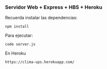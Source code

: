 ### Servidor Web + Express + HBS + Heroku

Recuerda instalar las dependencias:

```
npm install
```

Para ejecutar:

```
code server.js
```
En Heroku

```
https://clima-ups.herokuapp.com/
```